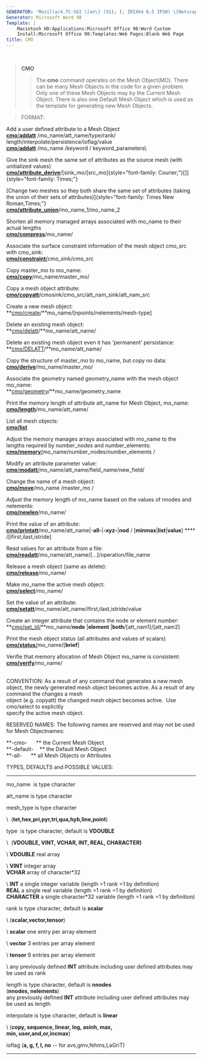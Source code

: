 ```yaml
---
GENERATOR: 'Mozilla/4.7C-SGI \[en\] (X11; I; IRIX64 6.5 IP30) \[Netscape\]'
Generator: Microsoft Word 98
Template: |
    Macintosh HD:Applications:Microsoft Office 98:Word Custom
    Install:Microsoft Office 98:Templates:Web Pages:Blank Web Page
title: CMO
---
```


 

> **CMO**
>
> > The **cmo** command operates on the Mesh Object(MO). There can be
> > many Mesh Objects in the code for a given problem. Only one of these
> > Mesh Objects may by the Current Mesh Object. There is also one
> > Default Mesh Object which is used as the template for generating new
> > Mesh Objects.

> FORMAT:

Add a user defined attribute to a Mesh Object\
[**cmo**/**addatt**](cmo/cmo_addatt.html) /mo\_name/att\_name/type/rank/
length/interpolate/persistence/ioflag/value\
[**cmo**/**addatt**](cmo/cmo_addatt.html) /mo\_name /keyword /
keyword\_parameters\

Give the sink mesh the same set of attributes as the source mesh (with
unitialized values)\
**[cmo/attribute\_derive](cmo/cmo_att_derive.html)**/[sink\_mo/\[src\_mo]{style="font-family: Courier;"}[\]]{style="font-family: Times;"}

[Change two meshes so they both share the same set of attributes (taking
the union of their sets of
attributes)]{style="font-family: Times New Roman,Times;"}\
**[cmo/attribute\_union](cmo/cmo_att_derive.html)**/mo\_name\_1/mo\_name\_2

Shorten all memory managed arrays associated with mo\_name to their
actual lengths\
**[cmo/compress](cmo/cmo_compress.html)**/mo\_name/

Associate the surface constraint information of the mesh object cmo\_src
with cmo\_sink:\
[**cmo/constraint**/](cmo/cmo_constraint.html)cmo\_sink/cmo\_src

Copy master\_mo to mo\_name:\
**[cmo/copy](cmo/cmo_copy.html)**/mo\_name/master\_mo/

Copy a mesh object attribute:\
**[cmo/copyatt](cmo/cmo_copyatt.html)**/cmosink/cmo\_src/att\_nam\_sink/att\_nam\_src

Create a new mesh object:\
**[cmo/create](cmo/cmo_create.html)/**mo\_name/\[npoints/nelements/mesh-type\]

Delete an existing mesh object:\
**[cmo/delatt](cmo/cmo_delatt.html)/**mo\_name/att\_name/

Delete an existing mesh object even it has 'permanent' persistance:\
**[cmo/DELATT](cmo/cmo_delatt.html)/**mo\_name/att\_name/

Copy the structure of master\_mo to mo\_name, but copy no data:\
**[cmo/derive](cmo/cmo_derive.html)**/mo\_name/master\_mo/

Associate the geometry named geometry\_name with the mesh object
mo\_name:\
**[cmo/geometry](cmo/cmo_geom.html)/**mo\_name/geometry\_name

Print the memory length of attribute att\_name for Mesh Object,
mo\_name:\
**[cmo/length](cmo/cmo_length.html)**/mo\_name/att\_name/

List all mesh objects:\
**[cmo/list](cmo/cmo_list.html)**

Adjust the memory manages arrays associated with mo\_name to the\
lengths required by number\_nodes and number\_elements:\
[**cmo/memory**/](cmo/cmo_memory.html)mo\_name/number\_nodes/number\_elements
/

Modify an attribute parameter value:\
[**cmo**/**modatt**/](cmo/cmo_modatt.html)mo\_name/att\_name/field\_name/new\_field/

Change the name of a mesh object:\
**[cmo/move](cmo/cmo_move.html)**/mo\_name /master\_mo /

Adjust the memory length of mo\_name based on the values of nnodes and\
nelements:\
**[cmo/newlen](cmo/cmo_newlen.html)**/mo\_name/

Print the value of an attribute:\
**[cmo/printatt](cmo/cmo_printatt.html)**/mo\_name/att\_name|-**all-**|**-xyz-**|**nod**
/ \[**minmax**|**list**|**value**\] **** /\[ifirst,ilast,istride\]

Read values for an attribute from a file:\
**[cmo/readatt](cmo/cmo_readatt.html)**/mo\_name/att\_name/\[...\]/operation/file\_name

Release a mesh object (same as delete):\
**[cmo/release](cmo/cmo_release.html)**/mo\_name/

Make mo\_name the active mesh object:\
**[cmo/select](cmo/cmo_select.html)**/mo\_name/

Set the value of an attribute:\
**[cmo/setatt](cmo/cmo_setatt.html)**/mo\_name/att\_name/ifirst,ilast,istride/value

Create an integer attribute that contains the node or element number:\
**[cmo/set\_id/](cmo/cmo_setid.html)**mo\_name/**node** |**element**
|**both**/\[att\_nam1\]/\[att\_nam2\]

Print the mesh object status (all attributes and values of scalars)\
[**cmo/status**/](cmo/cmo_status.html)mo\_name/\[**brief**\]

Verifie that memory allocation of Mesh Object mo\_name is consistent:\
**[cmo/verify](cmo/cmo_verify.html)**/mo\_name/\
 

CONVENTION: As a result of any command that generates a new mesh object,
the newly generated mesh object becomes active. As a result of any
command the changes a mesh\
object (e.g. copyatt) the changed mesh object becomes active.  Use
cmo/select to explicitly\
specify the active mesh object.

RESERVED NAMES: The following names are reserved and may not be used for
Mesh Objectnames:

**-cmo-      ** the Current Mesh Object\
**-default-    ** the Default Mesh Object\
**-all-      ** all Mesh Objects or Attributes

TYPES, DEFAULTS and POSSIBLE VALUES:

  ------------- ---------------------------------------------------------------------------------------------------
  mo\_name      is type character

  att\_name     is type character

  mesh\_type    is type character

  \              (**tet,hex,pri,pyr,tri,qua,hyb,line,point**)

  type           is type character, default is **VDOUBLE**

  \              (**VDOUBLE, VINT, VCHAR, INT, REAL, CHARACTER)**

  \             **VDOUBLE** real array

  \             **VINT** integer array\
                **VCHAR** array of character\*32

  \             **INT** a single integer variable (length =1 rank =1 by definition)\
                **REAL** a single real variable (length =1 rank =1 by definition)\
                **CHARACTER** a single character\*32 variable (length =1 rank =1 by definition)

  rank          is type character, default is **scalar**

  \             (**scalar,vector,tensor**)

  \             **scalar** one entry per array element

  \             **vector** 3 entries per array element

  \             **tensor** 9 entries per array element

  \             any previously defined **INT** attribute including user defined attributes may be used as rank

  length        is type character, default is **nnodes**\
                (**nnodes, nelements**)\
                any previously defined **INT** attribute including user defined attributes may be used as length 

  interpolate   is type character, default is **linear**

  \             (**copy, sequence, linear, log, asinh, max,**\
                **min, user,and,or,incmax**)

  ioflag        (**a, g, f, l, no** -- for avs,gmv,fehms,LaGriT)
  ------------- ---------------------------------------------------------------------------------------------------
